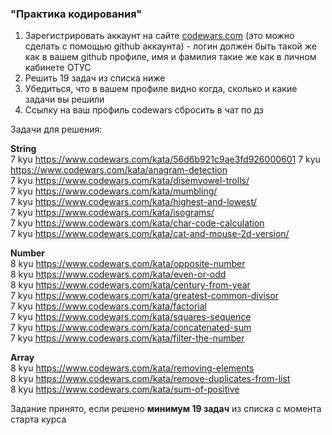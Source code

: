 ### "Практика кодирования"

1. Зарегистрировать аккаунт на сайте [codewars.com](https://www.codewars.com/) (это можно сделать с помощью github аккаунта) - логин должен быть такой же как в вашем github профиле, имя и фамилия такие же как в личном кабинете ОТУС
2. Решить 19 задач из списка ниже
3. Убедиться, что в вашем профиле видно когда, сколько и какие задачи вы решили
4. Ссылку на ваш профиль codewars сбросить в чат по дз

<!-- v -->

Задачи для решения:

**String**  
7 kyu https://www.codewars.com/kata/56d6b921c9ae3fd926000601
7 kyu https://www.codewars.com/kata/anagram-detection  
7 kyu https://www.codewars.com/kata/disemvowel-trolls/  
7 kyu https://www.codewars.com/kata/mumbling/  
7 kyu https://www.codewars.com/kata/highest-and-lowest/  
7 kyu https://www.codewars.com/kata/isograms/  
7 kyu https://www.codewars.com/kata/char-code-calculation  
7 kyu https://www.codewars.com/kata/cat-and-mouse-2d-version/

<!-- v -->

**Number**  
8 kyu https://www.codewars.com/kata/opposite-number  
8 kyu https://www.codewars.com/kata/even-or-odd  
8 kyu https://www.codewars.com/kata/century-from-year  
7 kyu https://www.codewars.com/kata/greatest-common-divisor  
7 kyu https://www.codewars.com/kata/factorial  
7 kyu https://www.codewars.com/kata/squares-sequence  
7 kyu https://www.codewars.com/kata/concatenated-sum  
7 kyu https://www.codewars.com/kata/filter-the-number

<!-- v -->

**Array**  
8 kyu https://www.codewars.com/kata/removing-elements  
8 kyu https://www.codewars.com/kata/remove-duplicates-from-list  
8 kyu https://www.codewars.com/kata/sum-of-positive

Задание принято, если решено **минимум 19 задач** из списка с момента старта курса
